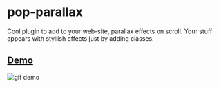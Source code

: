 # pop-parallax 

Cool plugin to add to your web-site, parallax effects on scroll.
Your stuff appears with styllish effects just by adding classes.

## [Demo](http://benavern.github.io/pop-parallax/demo)

![gif demo](/animation_demo.gif)